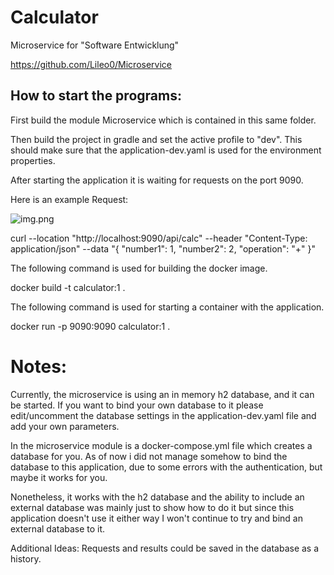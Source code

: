 # Calculator
Microservice for "Software Entwicklung"

https://github.com/Lileo0/Microservice

## How to start the programs:

First build the module Microservice which is contained in this same folder.

Then build the project in gradle and set the active profile to "dev". This should make sure that the application-dev.yaml is used for the environment properties.

After starting the application it is waiting for requests on the port 9090.

Here is an example Request:

![img.png](../img.png)

curl --location "http://localhost:9090/api/calc" --header "Content-Type: application/json" --data "{ \"number1\": 1, \"number2\": 2, \"operation\": \"+\" }"

The following command is used for building the docker image.

docker build -t calculator:1 .

The following command is used for starting a container with the application.

docker run -p 9090:9090 calculator:1 .


# Notes:

Currently, the microservice is using an in memory h2 database, and it can be started. If you want to bind your own database to it please edit/uncomment the database settings in the application-dev.yaml file and add your own parameters. 

In the microservice module is a docker-compose.yml file which creates a database for you. As of now i did not manage somehow to bind the database to this application, due to some errors with the authentication, but maybe it works for you.

Nonetheless, it works with the h2 database and the ability to include an external database was mainly just to show how to do it but since this application doesn't use it either way I won't continue to try and bind an external database to it.

Additional Ideas: Requests and results could be saved in the database as a history.